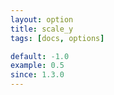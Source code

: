 ```yaml
---
layout: option
title: scale_y
tags: [docs, options]

default: -1.0
example: 0.5
since: 1.3.0
---
```

